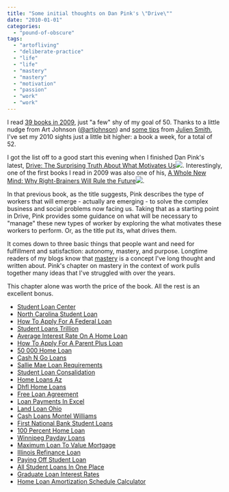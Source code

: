 ```yaml
---
title: "Some initial thoughts on Dan Pink's \"Drive\""
date: "2010-01-01"
categories: 
  - "pound-of-obscure"
tags: 
  - "artofliving"
  - "deliberate-practice"
  - "life"
  - "life"
  - "mastery"
  - "mastery"
  - "motivation"
  - "passion"
  - "work"
  - "work"
---
```


I read [39 books in 2009](http://www.goodreads.com/review/list/1852826?shelf=50-books--09-), just "a few" shy of my goal of 50. Thanks to a little nudge from Art Johnson ([@artjohnson](http://twitter.com/artjohnson)) and [some tips](http://inoveryourhead.net/how-to-read-a-book-a-week-in-2010/) from [Julien Smith](http://inoveryourhead.net/about-julien/), I've set my 2010 sights just a little bit higher: a book a week, for a total of 52.

I got the list off to a good start this evening when I finished Dan Pink's latest, [Drive: The Surprising Truth About What Motivates Us](http://www.amazon.com/gp/product/1594488843?ie=UTF8&tag=gbrettmiller-20&linkCode=as2&camp=1789&creative=9325&creativeASIN=1594488843)![](http://www.assoc-amazon.com/e/ir?t=gbrettmiller-20&l=as2&o=1&a=1594488843). Interestingly, one of the first books I read in 2009 was also one of his, [A Whole New Mind: Why Right-Brainers Will Rule the Future](http://www.amazon.com/gp/product/1594481717?ie=UTF8&tag=gbrettmiller-20&linkCode=as2&camp=1789&creative=9325&creativeASIN=1594481717)![](http://www.assoc-amazon.com/e/ir?t=gbrettmiller-20&l=as2&o=1&a=1594481717).

In that previous book, as the title suggests, Pink describes the type of workers that will emerge - actually are emerging - to solve the complex business and social problems now facing us. Taking that as a starting point in Drive, Pink provides some guidance on what will be necessary to "manage" these new types of worker by exploring the what motivates these workers to perform. Or, as the title put its, what drives them.

It comes down to three basic things that people want and need for fulfillment and satisfaction: autonomy, mastery, and purpose. Longtime readers of my blogs know that [mastery](http://blog.gbrettmiller.com/tag/mastery/) is a concept I've long thought and written about. Pink's chapter on mastery in the context of work pulls together many ideas that I've struggled with over the years.

This chapter alone was worth the price of the book. All the rest is an excellent bonus.

- [Student Loan Center](http://gbbkolejka.pl/?Student-Loan-Center)
- [North Carolina Student Loan](http://www.consejocafe.org/?North-Carolina-Student-Loan)
- [How To Apply For A Federal Loan](http://www.mariebo.org/?How-To-Apply-For-A-Federal-Loan)
- [Student Loans Trillion](http://www.franklinny.org/?Student-Loans-Trillion)
- [Average Interest Rate On A Home Loan](http://www.mariebo.org/?Average-Interest-Rate-On-A-Home-Loan)
- [How To Apply For A Parent Plus Loan](http://www.amarysia.gr/?How-To-Apply-For-A-Parent-Plus-Loan)
- [50 000 Home Loan](http://www.franklinny.org/?50-000-Home-Loan)
- [Cash N Go Loans](http://usasportgroup.com/?Cash-N-Go-Loans)
- [Sallie Mae Loan Requirements](http://www.amarysia.gr/?Sallie-Mae-Loan-Requirements)
- [Student Loan Consalidation](http://www.consejocafe.org/?Student-Loan-Consalidation)
- [Home Loans Az](http://www.mariebo.org/?Home-Loans-Az)
- [Dhfl Home Loans](http://www.consejocafe.org/?Dhfl-Home-Loans)
- [Free Loan Agreement](http://www.franklinny.org/?Free-Loan-Agreement)
- [Loan Payments In Excel](http://www.amarysia.gr/?Loan-Payments-In-Excel)
- [Land Loan Ohio](http://usasportgroup.com/?Land-Loan-Ohio)
- [Cash Loans Montel Williams](http://usasportgroup.com/?Cash-Loans-Montel-Williams)
- [First National Bank Student Loans](http://www.consejocafe.org/?First-National-Bank-Student-Loans)
- [100 Percent Home Loan](http://www.mariebo.org/?100-Percent-Home-Loan)
- [Winnipeg Payday Loans](http://usasportgroup.com/?Winnipeg-Payday-Loans)
- [Maximum Loan To Value Mortgage](http://gbbkolejka.pl/?Maximum-Loan-To-Value-Mortgage)
- [Illinois Refinance Loan](http://www.mariebo.org/?Illinois-Refinance-Loan)
- [Paying Off Student Loan](http://usasportgroup.com/?Paying-Off-Student-Loan)
- [All Student Loans In One Place](http://www.mariebo.org/?All-Student-Loans-In-One-Place)
- [Graduate Loan Interest Rates](http://www.mariebo.org/?Graduate-Loan-Interest-Rates)
- [Home Loan Amortization Schedule Calculator](http://www.amarysia.gr/?Home-Loan-Amortization-Schedule-Calculator)
